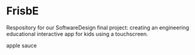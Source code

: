 FrisbE
======

Respository for our SoftwareDesign final project: creating an engineering educational interactive app for kids using a touchscreen.  

apple sauce
